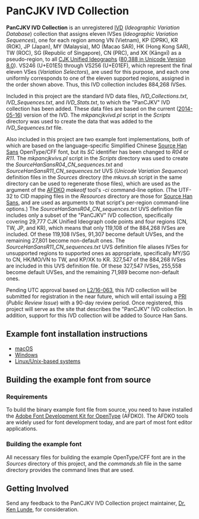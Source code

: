 # PanCJKV IVD Collection

**PanCJKV IVD Collection** is an unregistered [IVD](http://www.unicode.org/ivd/) (*Ideographic Variation Database*) collection that assigns eleven IVSes (*Ideographic Variation Sequences*), one for each region among VN (Vietnam), KP (DPRK), KR (ROK), JP (Japan), MY (Malaysia), MO (Macao SAR), HK (Hong Kong SAR), TW (ROC), SG (Republic of Singapore), CN (PRC), and XK (K&#x0101;ngx&#x012B;) as a pseudo-region, to all [CJK Unified Ideographs](https://en.wikipedia.org/wiki/CJK_Unified_Ideographs) ([80,388 in Unicode Version 8.0](https://blogs.adobe.com/CCJKType/files/2015/07/ideographs-unicode-8.pdf)). VS246 (U+E01E5) through VS256 (U+E01EF), which represent the final eleven VSes (*Variation Selectors*), are used for this purpose, and each one uniformly corresponds to one of the eleven supported regions, assigned in the order shown above. Thus, this IVD collection includes 884,268 IVSes.

Included in this project are the standard IVD data files, *IVD_Collections.txt*, *IVD_Sequences.txt*, and *IVD_Stats.txt*, to which the "PanCJKV" IVD collection has been added. These data files are based on the current ([2014-05-16](http://www.unicode.org/ivd/data/2014-05-16/)) version of the IVD. The *mkpancjkvivd.pl* script in the *Scripts* directory was used to create the data that was added to the *IVD_Sequences.txt* file.

Also included in this project are two example font implementations, both of which are based on the language-specific Simplified Chinese [Source Han Sans](https://github.com/adobe-fonts/source-han-sans) OpenType/CFF font, but its *SC* identifier has been changed to *R04* or *R11*. The *mkpancjkvivs.pl* script in the *Scripts* directory was used to create the *SourceHanSansR04_CN_sequences.txt* and *SourceHanSansR11_CN_sequences.txt* UVS (*Unicode Variation Sequence*) definition files in the *Sources* directory (the *mkuvs.sh* script in the same directory can be used to regenerate those files), which are used as the argument of the [AFDKO](https://www.adobe.com/devnet/opentype/afdko.html) *makeotf* tool's *-ci* command-line option. (The UTF-32 to CID mapping files in the *Resources* directory are those for [Source Han Sans](https://github.com/adobe-fonts/source-han-sans/tree/release/Resources), and are used as arguments to that script's per-region command-line options.) The *SourceHanSansR04_CN_sequences.txt* UVS definition file includes only a subset of the "PanCJKV" IVD collection, specifically covering 29,777 CJK Unified Ideograph code points and four regions (CN, TW, JP, and KR), which means that only 119,108 of the 884,268 IVSes are included. Of these 119,108 IVSes, 91,307 become default UVSes, and the remaining 27,801 become non-default ones. The *SourceHanSansR11_CN_sequences.txt* UVS definition file aliases IVSes for unsupported regions to supported ones as appropriate, specifically MY/SG to CN, HK/MO/VN to TW, and KP/XK to KR. 327,547 of the 884,268 IVSes are included in this UVS definition file. Of these 327,547 IVSes, 255,558 become default UVSes, and the remaining 71,989 become non-default ones.

Pending UTC approval based on [L2/16-063](http://www.unicode.org/L2/L2016/16063-pancjkv-ivd-collection.pdf), this IVD collection will be submitted for registration in the near future, which will entail issuing a [PRI](http://www.unicode.org/review/) (*Public Review Issue*) with a 90-day review period. Once registered, this project will serve as the site that describes the "PanCJKV" IVD collection. In addition, support for this IVD collection will be added to Source Han Sans.

## Example font installation instructions

* [macOS](https://support.apple.com/en-us/HT201749)
* [Windows](https://www.microsoft.com/en-us/Typography/TrueTypeInstall.aspx)
* [Linux/Unix-based systems](https://github.com/adobe-fonts/source-code-pro/issues/17#issuecomment-8967116)

## Building the example font from source

### Requirements

To build the binary example font file from source, you need to have installed the [Adobe Font Development Kit for OpenType](http://www.adobe.com/devnet/opentype/afdko.html) (AFDKO). The AFDKO tools are widely used for font development today, and are part of most font editor applications.

### Building the example font

All necessary files for building the example OpenType/CFF font are in the *Sources* directory of this project, and the *commands.sh* file in the same directory provides the command lines that are used.

## Getting Involved

Send any feedback to the PanCJKV IVD Collection project maintainer, [Dr. Ken Lunde](mailto:lunde@adobe.com?subject=[GitHub]%20PanCJKV%20IVD%20Collection), for consideration.

